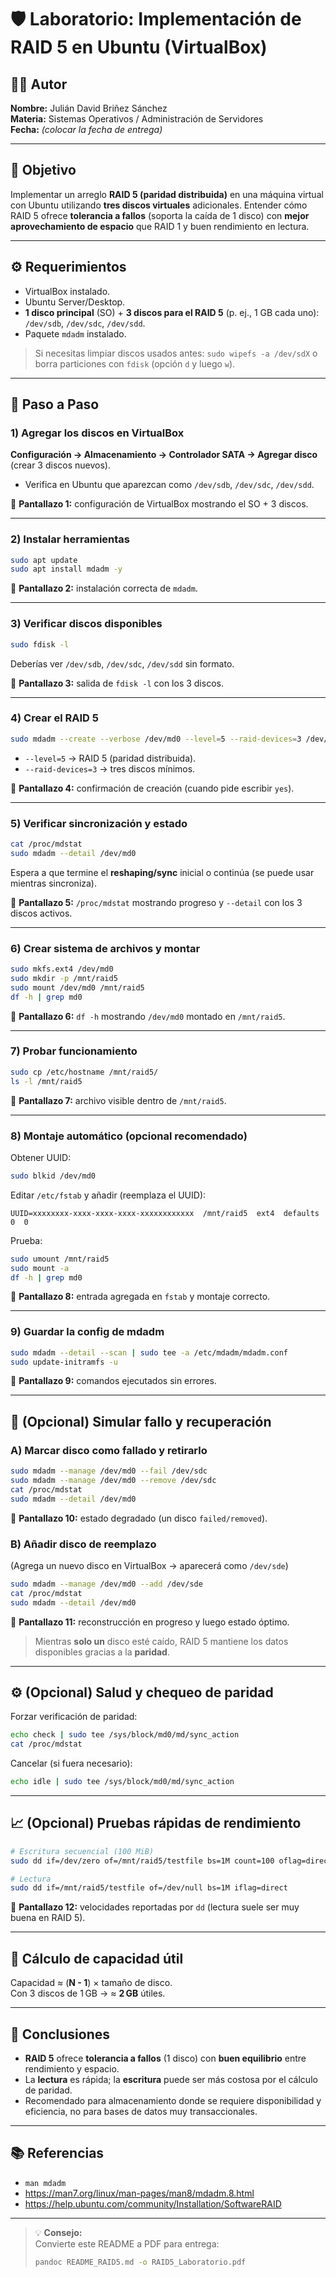 # 🛡️ Laboratorio: Implementación de RAID 5 en Ubuntu (VirtualBox)

## 👨‍💻 Autor
**Nombre:** Julián David Briñez Sánchez  
**Materia:** Sistemas Operativos / Administración de Servidores  
**Fecha:** _(colocar la fecha de entrega)_  

---

## 🧠 Objetivo
Implementar un arreglo **RAID 5 (paridad distribuida)** en una máquina virtual con Ubuntu utilizando **tres discos virtuales** adicionales. Entender cómo RAID 5 ofrece **tolerancia a fallos** (soporta la caída de 1 disco) con **mejor aprovechamiento de espacio** que RAID 1 y buen rendimiento en lectura.

---

## ⚙️ Requerimientos

- VirtualBox instalado.
- Ubuntu Server/Desktop.
- **1 disco principal** (SO) + **3 discos para el RAID 5** (p. ej., 1 GB cada uno): `/dev/sdb`, `/dev/sdc`, `/dev/sdd`.
- Paquete `mdadm` instalado.

> Si necesitas limpiar discos usados antes: `sudo wipefs -a /dev/sdX` o borra particiones con `fdisk` (opción `d` y luego `w`).

---

## 🧾 Paso a Paso

### 1) Agregar los discos en VirtualBox
**Configuración → Almacenamiento → Controlador SATA → Agregar disco** (crear 3 discos nuevos).
- Verifica en Ubuntu que aparezcan como `/dev/sdb`, `/dev/sdc`, `/dev/sdd`.

📸 **Pantallazo 1:** configuración de VirtualBox mostrando el SO + 3 discos.

---

### 2) Instalar herramientas
```bash
sudo apt update
sudo apt install mdadm -y
```

📸 **Pantallazo 2:** instalación correcta de `mdadm`.

---

### 3) Verificar discos disponibles
```bash
sudo fdisk -l
```
Deberías ver `/dev/sdb`, `/dev/sdc`, `/dev/sdd` sin formato.

📸 **Pantallazo 3:** salida de `fdisk -l` con los 3 discos.

---

### 4) Crear el RAID 5
```bash
sudo mdadm --create --verbose /dev/md0 --level=5 --raid-devices=3 /dev/sdb /dev/sdc /dev/sdd
```
- `--level=5` → RAID 5 (paridad distribuida).
- `--raid-devices=3` → tres discos mínimos.

📸 **Pantallazo 4:** confirmación de creación (cuando pide escribir `yes`).

---

### 5) Verificar sincronización y estado
```bash
cat /proc/mdstat
sudo mdadm --detail /dev/md0
```
Espera a que termine el **reshaping/sync** inicial o continúa (se puede usar mientras sincroniza).

📸 **Pantallazo 5:** `/proc/mdstat` mostrando progreso y `--detail` con los 3 discos activos.

---

### 6) Crear sistema de archivos y montar
```bash
sudo mkfs.ext4 /dev/md0
sudo mkdir -p /mnt/raid5
sudo mount /dev/md0 /mnt/raid5
df -h | grep md0
```
📸 **Pantallazo 6:** `df -h` mostrando `/dev/md0` montado en `/mnt/raid5`.

---

### 7) Probar funcionamiento
```bash
sudo cp /etc/hostname /mnt/raid5/
ls -l /mnt/raid5
```
📸 **Pantallazo 7:** archivo visible dentro de `/mnt/raid5`.

---

### 8) Montaje automático (opcional recomendado)
Obtener UUID:
```bash
sudo blkid /dev/md0
```
Editar `/etc/fstab` y añadir (reemplaza el UUID):
```
UUID=xxxxxxxx-xxxx-xxxx-xxxx-xxxxxxxxxxxx  /mnt/raid5  ext4  defaults  0  0
```
Prueba:
```bash
sudo umount /mnt/raid5
sudo mount -a
df -h | grep md0
```
📸 **Pantallazo 8:** entrada agregada en `fstab` y montaje correcto.

---

### 9) Guardar la config de mdadm
```bash
sudo mdadm --detail --scan | sudo tee -a /etc/mdadm/mdadm.conf
sudo update-initramfs -u
```
📸 **Pantallazo 9:** comandos ejecutados sin errores.

---

## 🧪 (Opcional) Simular fallo y recuperación

### A) Marcar disco como fallado y retirarlo
```bash
sudo mdadm --manage /dev/md0 --fail /dev/sdc
sudo mdadm --manage /dev/md0 --remove /dev/sdc
cat /proc/mdstat
sudo mdadm --detail /dev/md0
```
📸 **Pantallazo 10:** estado degradado (un disco `failed/removed`).

### B) Añadir disco de reemplazo
(Agrega un nuevo disco en VirtualBox → aparecerá como `/dev/sde`)
```bash
sudo mdadm --manage /dev/md0 --add /dev/sde
cat /proc/mdstat
sudo mdadm --detail /dev/md0
```
📸 **Pantallazo 11:** reconstrucción en progreso y luego estado óptimo.

> Mientras **solo un** disco esté caído, RAID 5 mantiene los datos disponibles gracias a la **paridad**.

---

## ⚙️ (Opcional) Salud y chequeo de paridad
Forzar verificación de paridad:
```bash
echo check | sudo tee /sys/block/md0/md/sync_action
cat /proc/mdstat
```
Cancelar (si fuera necesario):
```bash
echo idle | sudo tee /sys/block/md0/md/sync_action
```

---

## 📈 (Opcional) Pruebas rápidas de rendimiento
```bash
# Escritura secuencial (100 MiB)
sudo dd if=/dev/zero of=/mnt/raid5/testfile bs=1M count=100 oflag=direct

# Lectura
sudo dd if=/mnt/raid5/testfile of=/dev/null bs=1M iflag=direct
```
📸 **Pantallazo 12:** velocidades reportadas por `dd` (lectura suele ser muy buena en RAID 5).

---

## 🧮 Cálculo de capacidad útil
Capacidad ≈ (**N - 1**) × tamaño de disco.  
Con 3 discos de 1 GB → ≈ **2 GB** útiles.

---

## 🧾 Conclusiones
- **RAID 5** ofrece **tolerancia a fallos** (1 disco) con **buen equilibrio** entre rendimiento y espacio.
- La **lectura** es rápida; la **escritura** puede ser más costosa por el cálculo de paridad.
- Recomendado para almacenamiento donde se requiere disponibilidad y eficiencia, no para bases de datos muy transaccionales.

---

## 📚 Referencias
- `man mdadm`
- https://man7.org/linux/man-pages/man8/mdadm.8.html
- https://help.ubuntu.com/community/Installation/SoftwareRAID

---

> 💡 **Consejo:**  
> Convierte este README a PDF para entrega:
> ```bash
> pandoc README_RAID5.md -o RAID5_Laboratorio.pdf
> ```
